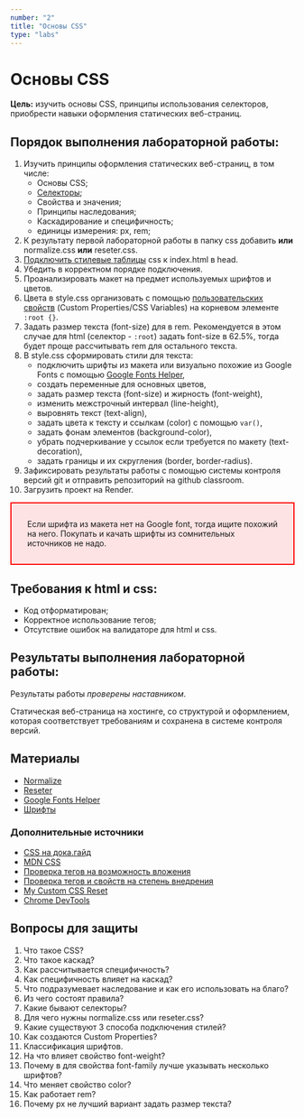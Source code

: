 ```yaml
---
number: "2"
title: "Основы CSS"
type: "labs"
---
```


# Основы CSS

**Цель:** изучить основы CSS, принципы использования селекторов, приобрести навыки оформления статических веб-страниц.

## Порядок выполнения лабораторной работы:

1. Изучить принципы оформления статических веб-страниц, в том числе:
   - Основы CSS;
   - [Селекторы](/web-course-site/useful/selectors/);
   - Свойства и значения;
   - Принципы наследования;
   - Каскадирование и специфичность;
   - единицы измерения: px, rem;
1. К результату первой лабораторной работы в папку css добавить **или** normalize.css **или** reseter.css.
1. [Подключить стилевые таблицы](https://doka.guide/css/adding-styles/) css к index.html в head.
1. Убедить в корректном порядке подключения.
1. Проанализировать макет на предмет используемых шрифтов и цветов.
1. Цвета в style.css организовать с помощью [пользовательских свойств](https://doka.guide/css/custom-properties/) (Custom Properties/CSS Variables) на корневом элементе `:root {}`.
1. Задать размер текста (font-size) для в rem. Рекомендуется в этом случае для html (селектор - `:root`) задать font-size в 62.5%, тогда будет проще рассчитывать rem для остального текста.
1. В style.css сформировать стили для текста:
   - подключить шрифты из макета или визуально похожие из Google Fonts c помощью [Google Fonts Helper](https://gwfh.mranftl.com/fonts),
   - создать переменные для основных цветов,
   - задать размер текста (font-size) и жирность (font-weight),
   - изменить межстрочный интервал (line-height),
   - выровнять текст (text-align),
   - задать цвета к тексту и ссылкам (color) с помощью `var()`,
   - задать фонам элементов (background-color),
   - убрать подчеркивание у ссылок если требуется по макету (text-decoration),
   - задать границы и их скругления (border, border-radius).
1. Зафиксировать результаты работы с помощью системы контроля версий git и отправить репозиторий на github classroom.
1. Загрузить проект на Render.

<div style="padding: 2em; border: 2px solid red; background-color: rgba(255, 0, 0, 0.1)">
 Если шрифта из макета нет на Google font, тогда ищите похожий на него. Покупать и качать шрифты из сомнительных источников не надо.
</div>

## Требования к html и css:

- Код отформатирован;
- Корректное использование тегов;
- Отсутствие ошибок на валидаторе для html и css.

## Результаты выполнения лабораторной работы:

Результаты работы _проверены наставником_.

Статическая веб-страница на хостинге, со структурой и оформлением, которая соответствует требованиям и сохранена в системе контроля версий.

## Материалы

- [Normalize](https://necolas.github.io/normalize.css/)
- [Reseter](https://github.com/xkrishguptaa/gardevoir/tree/main)
- [Google Fonts Helper](https://google-webfonts-helper.herokuapp.com/fonts)
- [Шрифты](https://fonts.google.com/)

### Дополнительные источники

- [CSS на дока.гайд](https://doka.guide/css/)
- [MDN CSS](https://developer.mozilla.org/ru/docs/Web/CSS)
- [Проверка тегов на возможность вложения](https://caninclude.glitch.me/)
- [Проверка тегов и свойств на степень внедрения](https://caniuse.com/)
- [My Custom CSS Reset](https://www.joshwcomeau.com/css/custom-css-reset/)
- [Chrome DevTools](https://habr.com/ru/post/548898/)

## Вопросы для защиты

1. Что такое CSS?
1. Что такое каскад?
1. Как рассчитывается специфичность?
1. Как специфичность влияет на каскад?
1. Что подразумевает наследование и как его использовать на благо?
1. Из чего состоят правила?
1. Какие бывают селекторы?
1. Для чего нужны normalize.css или reseter.css?
1. Какие существуют 3 способа подключения стилей?
1. Как создаются Custom Properties?
1. Классификация шрифтов.
1. На что влияет свойство font-weight?
1. Почему в для свойства font-family лучше указывать несколько шрифтов?
1. Что меняет свойство color?
1. Как работает rem?
1. Почему px не лучший вариант задать размер текста?
